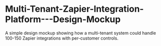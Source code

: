 # Multi-Tenant-Zapier-Integration-Platform---Design-Mockup
A simple design mockup showing how a multi-tenant system could handle 100-150 Zapier integrations with per-customer controls.
